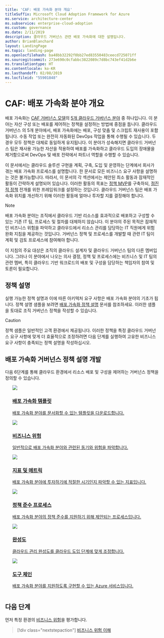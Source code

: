 ```yaml
---
title: 'CAF: 배포 가속화 분야 개요'
titleSuffix: Microsoft Cloud Adoption Framework for Azure
ms.service: architecture-center
ms.subservice: enterprise-cloud-adoption
ms.custom: governance
ms.date: 2/11/2019
description: 클라우드 거버넌스 관련 배포 가속화에 대한 설명입니다.
author: BrianBlanchard
layout: LandingPage
ms.topic: landing-page
ms.openlocfilehash: ba48bb32292f0bb27ed83550483ceecd725071ff
ms.sourcegitcommit: 273e690c0cfabbc3822089c7d8bc743ef41d2b6e
ms.translationtype: HT
ms.contentlocale: ko-KR
ms.lasthandoff: 02/08/2019
ms.locfileid: "55901848"
---
```

# <a name="caf-deployment-acceleration-discipline-overview"></a>CAF: 배포 가속화 분야 개요

배포 가속화는 [CAF 거버넌스 모델](../overview.md)의 [5개 클라우드 거버넌스 분야](../governance-disciplines.md) 중 하나입니다. 이 분야는 자산 구성 또는 배포를 제어하는 정책을 설정하는 방법에 중점을 둡니다. 클라우드 거버넌스 의 5개 분야에서, 배포 가속화에는 배포, 구성 맞춤 및 스크립트 재사용이 포함됩니다. 수동 작업 또는 완전히 자동화된 DevOps 작업을 통해 수행될 수 있습니다. 두 경우 모두 정책은 대체로 동일하게 유지됩니다. 이 분야가 성숙해지면 클라우드 거버넌스 팀은 재사용 가능한 자산을 적용하여 배포를 가속화하고 클라우드 도입의 장애물을 제거함으로써 DevOps 및 배포 전략에서 파트너 역할을 수행할 수 있습니다.

이 문서에서는 클라우드 솔루션 구현을 계획, 구축, 도입 및 운영하는 단계에서 회사가 겪는 배포 가속화 프로세스를 설명합니다. 한 문서로 모든 비즈니스 요구 사항을 설명하는 것은 불가능합니다. 따라서, 이 문서의 각 섹션에서는 제안된 최소 활동과 잠재적인 활동이 간략하게 설명되어 있습니다. 이러한 활동의 목표는 [정책 MVP](../policy-compliance/overview.md#minimum-viable-product-mvp-for-policy)를 구축하되, [점진적 정책](../policy-compliance/overview.md#incremental-policy-growth) 전개를 위한 프레임워크를 설정하는 것입니다. 클라우드 거버넌스 팀은 배포 가속화 위치를 개선하기 위해 이러한 활동에 얼마나 투자할 지를 결정해야 합니다.

> [!NOTE]
> 배포 가속화 분야는 조직에서 클라우드 기반 리소스를 효과적으로 배포하고 구성할 수 있는 기존 IT 팀, 프로세스 및 절차를 대체하지 않습니다. 이 분야의 주된 목적은 잠재적인 비즈니스 위험을 파악하고 클라우드에서 리소스 관리를 담당하는 IT 직원에게 위험 완화 지침을 제공하는 것입니다. 거버넌스 정책 및 프로세스를 개발할 때 관련 IT 팀이 계획 및 검토 프로세스에 참여해야 합니다.

이 지침의 주요 대상은 조직의 클라우드 설계자 및 클라우드 거버넌스 팀의 다른 멤버입니다. 그러나 이 분야에서 나오는 의사 결정, 정책 및 프로세스에는 비즈니스 및 IT 팀의 관련 멤버, 특히 클라우드 기반 워크로드의 배포 및 구성을 담당하는 책임자의 참여 및 토론이 필요합니다.

## <a name="policy-statements"></a>정책 설명

실행 가능한 정책 설명과 이에 따른 아키텍처 요구 사항은 배포 가속화 분야의 기초가 됩니다. 정책 설명 샘플을 보려면 [배포 가속화 정책 설명](./policy-statements.md) 문서를 참조하세요. 이러한 샘플을 토대로 조직 거버넌스 정책을 작성할 수 있습니다.

> [!CAUTION]
> 정책 샘플은 일반적인 고객 환경에서 제공됩니다. 이러한 정책을 특정 클라우드 거버넌스 요구 사항에 맞게 더 효율적으로 조정하려면 다음 단계를 실행하여 고유한 비즈니스 요구 사항이 충족되는 정책 설명을 작성하십시오.

## <a name="developing-deployment-acceleration-governance-policy-statements"></a>배포 가속화 거버넌스 정책 설명 개발

다음 6단계를 통해 클라우드 환경에서 리소스 배포 및 구성을 제어하는 거버넌스 정책을 정의할 수 있습니다.

<!-- markdownlint-disable MD033 -->

<ul class="panelContent cardsE">
<li style="display: flex; flex-direction: column;">
    <a href="./template.md">
        <div class="cardSize">
            <div class="cardPadding" >
                <div class="card" >
                    <div class="cardImageOuter">
                        <div class="cardImage">
                            <img src="../../_images/governance/process-template.png" class="x-hidden-focus"/>
                        </div>
                    </div>
                    <div class="cardText" style="padding-left:0px;">
                        <h3>배포 가속화 템플릿</h3>
                        <p class="x-hidden-focus">배포 가속화 분야를 문서화할 수 있는 템플릿을 다운로드합니다.</p>
                    </div>
                </div>
            </div>
        </div>
    </a>
</li><li style="display: flex; flex-direction: column;">
    <a href="./business-risks.md">
        <div class="cardSize">
            <div class="cardPadding" >
                <div class="card" >
                    <div class="cardImageOuter">
                        <div class="cardImage">
                            <img src="../../_images/governance/process-risks.png" class="x-hidden-focus"/>
                        </div>
                    </div>
                    <div class="cardText" style="padding-left:0px;">
                        <h3>비즈니스 위험</h3>
                        <p class="x-hidden-focus">일반적으로 배포 가속화 분야와 관련된 동기와 위험을 파악합니다.</p>
                    </div>
                </div>
            </div>
        </div>
    </a>
</li>
<li style="display: flex; flex-direction: column;">
    <a href="./metrics-tolerance.md">
        <div class="cardSize">
            <div class="cardPadding" >
                <div class="card" >
                    <div class="cardImageOuter">
                        <div class="cardImage">
                            <img src="../../_images/governance/process-metrics.png" class="x-hidden-focus"/>
                        </div>
                    </div>
                    <div class="cardText" style="padding-left:0px;">
                        <h3>지표 및 메트릭</h3>
                        <p class="x-hidden-focus">배포 가속화 분야에 투자하기에 적절한 시기인지 파악할 수 있는 지표입니다.</p>
                    </div>
                </div>
            </div>
        </div>
    </a>
</li>
<li style="display: flex; flex-direction: column;">
    <a href="./compliance-processes.md">
        <div class="cardSize">
            <div class="cardPadding" >
                <div class="card" >
                    <div class="cardImageOuter">
                        <div class="cardImage">
                            <img src="../../_images/governance/process-enforce.png" class="x-hidden-focus"/>
                        </div>
                    </div>
                    <div class="cardText" style="padding-left:0px;">
                        <h3>정책 준수 프로세스</h3>
                        <p class="x-hidden-focus">배포 가속화 분야의 정책 준수를 지원하기 위해 제안되는 프로세스입니다.</p>
                    </div>
                </div>
            </div>
        </div>
    </a>
</li>
<li style="display: flex; flex-direction: column;">
    <a href="./discipline-improvement.md">
        <div class="cardSize">
            <div class="cardPadding" >
                <div class="card" >
                    <div class="cardImageOuter">
                        <div class="cardImage">
                            <img src="../../_images/governance/process-maturity.png" class="x-hidden-focus"/>
                        </div>
                    </div>
                    <div class="cardText" style="padding-left:0px;">
                        <h3>완성도</h3>
                        <p class="x-hidden-focus">클라우드 관리 완성도를 클라우드 도입 단계에 맞게 조정합니다.</p>
                    </div>
                </div>
            </div>
        </div>
    </a>
</li>
<li style="display: flex; flex-direction: column;">
    <a href="./toolchain.md">
        <div class="cardSize">
            <div class="cardPadding" >
                <div class="card" >
                    <div class="cardImageOuter">
                        <div class="cardImage">
                            <img src="../../_images/governance/process-toolchain.png" class="x-hidden-focus"/>
                        </div>
                    </div>
                    <div class="cardText" style="padding-left:0px;">
                        <h3>도구 체인</h3>
                        <p class="x-hidden-focus">배포 가속화 분야를 지원하도록 구현할 수 있는 Azure 서비스입니다.</p>
                    </div>
                </div>
            </div>
        </div>
    </a>
</li>
</ul>

## <a name="next-steps"></a>다음 단계

먼저 특정 환경의 [비즈니스 위험](./business-risks.md)을 평가합니다.

> [!div class="nextstepaction"]
> [비즈니스 위험 이해](./business-risks.md)

<!-- markdownlint-enable MD033 -->